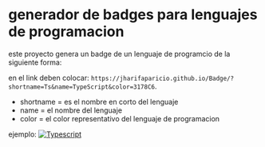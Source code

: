 # generador de badges para lenguajes de programacion

este proyecto genera un badge de un lenguaje de programcio de la siguiente forma:

en el link deben colocar: `https://jharifaparicio.github.io/Badge/?shortname=Ts&name=TypeScript&color=3178C6`.

- shortname = es el nombre en corto del lenguaje
- name = el nombre del lenguaje
- color = el color representativo del lenguaje de programacion

ejemplo:
[![Typescript](https://jharifaparicio.github.io/Badge/?shortname=Ts&name=TypeScript&color=3178C6)](https://www.typescriptlang.org/)
